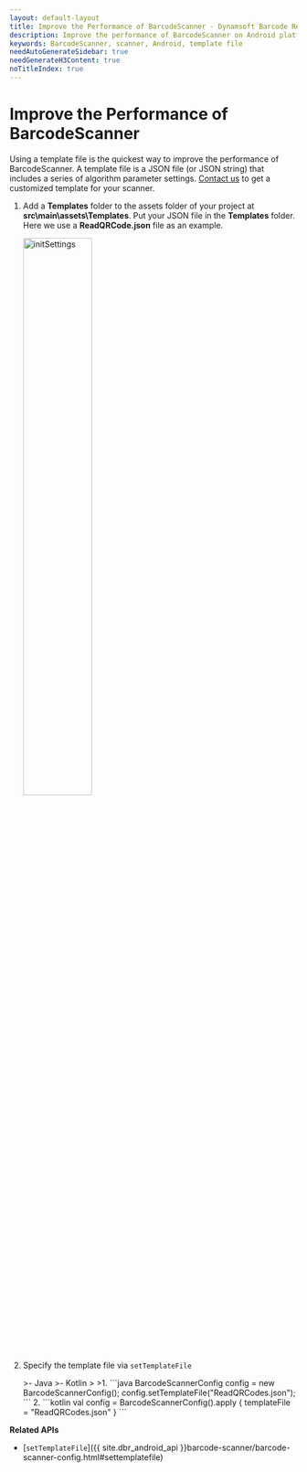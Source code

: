 ```yaml
---
layout: default-layout
title: Improve the Performance of BarcodeScanner - Dynamsoft Barcode Reader for Android
description: Improve the performance of BarcodeScanner on Android platform.
keywords: BarcodeScanner, scanner, Android, template file
needAutoGenerateSidebar: true
needGenerateH3Content: true
noTitleIndex: true
---
```


# Improve the Performance of BarcodeScanner

Using a template file is the quickest way to improve the performance of BarcodeScanner. A template file is a JSON file (or JSON string) that includes a series of algorithm parameter settings. [Contact us](https://www.dynamsoft.com/company/customer-service/#contact) to get a customized template for your scanner.

1. Add a **Templates** folder to the assets folder of your project at **src\main\assets\Templates**. Put your JSON file in the **Templates** folder. Here we use a **ReadQRCode.json** file as an example.

    <div align="left">
    <p><img src="../../assets/init-settings-from-file-android.png" alt="initSettings" width="50%" /></p>
    </div>

2. Specify the template file via `setTemplateFile`

    <div class="sample-code-prefix"></div>
    >- Java
    >- Kotlin
    >
    >1. 
    ```java
    BarcodeScannerConfig config = new BarcodeScannerConfig();
    config.setTemplateFile("ReadQRCodes.json");
    ```
    2. 
    ```kotlin
    val config = BarcodeScannerConfig().apply {
       templateFile = "ReadQRCodes.json"
    }
    ```

**Related APIs**

- [`setTemplateFile`]({{ site.dbr_android_api }}barcode-scanner/barcode-scanner-config.html#settemplatefile)
